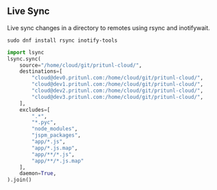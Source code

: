 ## Live Sync

Live sync changes in a directory to remotes using rsync and inotifywait.

```shell
sudo dnf install rsync inotify-tools
```

```python
import lsync
lsync.sync(
    source="/home/cloud/git/pritunl-cloud/",
    destinations=[
        "cloud@dev0.pritunl.com:/home/cloud/git/pritunl-cloud/",
        "cloud@dev1.pritunl.com:/home/cloud/git/pritunl-cloud/",
        "cloud@dev2.pritunl.com:/home/cloud/git/pritunl-cloud/",
        "cloud@dev3.pritunl.com:/home/cloud/git/pritunl-cloud/",
    ],
    excludes=[
        ".*",
        "*.pyc",
        "node_modules",
        "jspm_packages",
        "app/*.js",
        "app/*.js.map",
        "app/**/*.js",
        "app/**/*.js.map"
    ],
    daemon=True,
).join()
```

